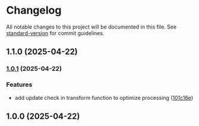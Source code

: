 # Changelog

All notable changes to this project will be documented in this file. See [standard-version](https://github.com/conventional-changelog/standard-version) for commit guidelines.

## 1.1.0 (2025-04-22)

### [1.0.1](https://github.com/noyobo/oxc-import-transformer/compare/v1.0.0...v1.0.1) (2025-04-22)

### Features

- add update check in transform function to optimize processing ([101c16e](https://github.com/noyobo/oxc-import-transformer/commit/101c16e5d038f69ca894e3da464b367159ddb7b1))

## 1.0.0 (2025-04-22)
